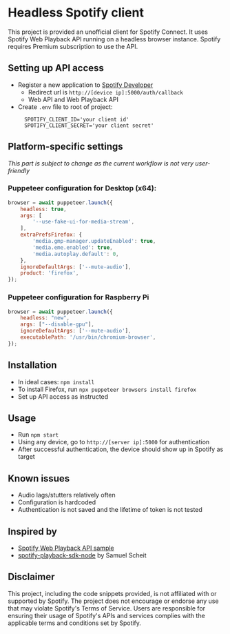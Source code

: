 # Headless Spotify client

This project is provided an unofficial client for Spotify Connect. It uses Spotify Web Playback API running on a headless browser instance. Spotify requires Premium subscription to use the API.

## Setting up API access
- Register a new application to [Spotify Developer](https://developer.spotify.com/)
  - Redirect url is `http://[device ip]:5000/auth/callback`
  - Web API and Web Playback API
- Create `.env` file to root of project:
  ```
	SPOTIFY_CLIENT_ID='your client id'
	SPOTIFY_CLIENT_SECRET='your client secret'
	```

## Platform-specific settings
*This part is subject to change as the current workflow is not very user-friendly*

### Puppeteer configuration for Desktop (x64):
  
```js
browser = await puppeteer.launch({
	headless: true,
	args: [
		'--use-fake-ui-for-media-stream',
	],
	extraPrefsFirefox: {
		'media.gmp-manager.updateEnabled': true,
		'media.eme.enabled': true,
		'media.autoplay.default': 0,
	},
	ignoreDefaultArgs: ['--mute-audio'],
	product: 'firefox',
});
```

### Puppeteer configuration for Raspberry Pi

```js
browser = await puppeteer.launch({
	headless: "new",
	args: ["--disable-gpu"],
	ignoreDefaultArgs: ['--mute-audio'],
	executablePath: '/usr/bin/chromium-browser',
});
```

## Installation

- In ideal cases: `npm install`
- To install Firefox, run `npx puppeteer browsers install firefox`
- Set up API access as instructed

## Usage

- Run `npm start`
- Using any device, go to `http://[server ip]:5000` for authentication
- After successful authentication, the device should show up in Spotify as target

## Known issues

- Audio lags/stutters relatively often
- Configuration is hardcoded
- Authentication is not saved and the lifetime of token is not tested

## Inspired by

- [Spotify Web Playback API sample](https://developer.spotify.com/documentation/web-playback-sdk/howtos/web-app-player)
- [spotify-playback-sdk-node](https://github.com/SamuelScheit/spotify-playback-sdk-node) by Samuel Scheit

## Disclaimer

This project, including the code snippets provided, is not affiliated with or supported by Spotify. The project does not encourage or endorse any use that may violate Spotify's Terms of Service. Users are responsible for ensuring their usage of Spotify's APIs and services complies with the applicable terms and conditions set by Spotify.
